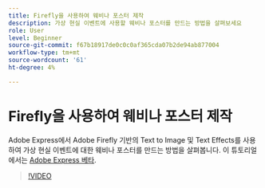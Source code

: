 ```yaml
---
title: Firefly을 사용하여 웨비나 포스터 제작
description: 가상 현실 이벤트에 사용할 웨비나 포스터를 만드는 방법을 살펴보세요
role: User
level: Beginner
source-git-commit: f67b18917de0c0c0af365cda07b2de94ab877004
workflow-type: tm+mt
source-wordcount: '61'
ht-degree: 4%

---
```


# Firefly을 사용하여 웨비나 포스터 제작

Adobe Express에서 Adobe Firefly 기반의 Text to Image 및 Text Effects를 사용하여 가상 현실 이벤트에 대한 웨비나 포스터를 만드는 방법을 살펴봅니다. 이 튜토리얼에서는 [Adobe Express 베타](https://www.adobe.com/express/).

>[!VIDEO](https://video.tv.adobe.com/v/3420810?quality=12&learn=on&hidetitle=true)